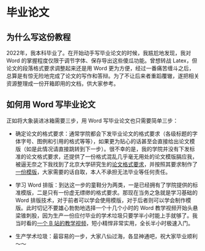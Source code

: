 # 毕业论文

## 为什么写这份教程

2022年，我本科毕业了。在开始动手写毕业论文的时候，我尴尬地发现，我对 Word 的掌握程度仅限于调节字体、保存导出这些傻瓜功能。曾想转战 Latex，但论文的段落格式要求调整起来还是用 Word 更为方便，经过一番痛苦缠斗之后，总算是有惊无险地完成了论文的写作和答辩。为了不让后来者重蹈覆辙，遂把相关资源整理成一份开箱即用的文档，供大家参考。

## 如何用 Word 写毕业论文

正如将大象装进冰箱需要三步，用 Word 写毕业论文也只需要简单三步：

- 确定论文的格式要求：通常学院都会下发毕业论文的格式要求（各级标题的字体字号、图例和引用的格式等等），如果更为贴心的话甚至会直接给出论文模版（如是此情况请直接跳转到下一步）。很不幸的是，我的学院并没有下发标准的论文格式要求，还提供了一份格式混乱几乎毫无用处的论文模版膈应我，被逼无奈之下我找到了北京大学研究生的[论文格式要求](https://github.com/PKUFlyingPig/Thesis-Template/blob/master/%E5%8C%97%E4%BA%AC%E5%A4%A7%E5%AD%A6%E7%A0%94%E7%A9%B6%E7%94%9F%E5%AD%A6%E4%BD%8D%E8%AE%BA%E6%96%87%E5%86%99%E4%BD%9C%E6%8C%87%E5%8D%97.pdf)，并按照其要求制作了[一份模版](https://github.com/PKUFlyingPig/Thesis-Template/blob/master/%E8%AE%BA%E6%96%87%E6%A8%A1%E7%89%88.docx)，大家需要的话自取，本人不承担无法毕业等任何责任。

- 学习 Word 排版：到达这一步的童鞋分为两类，一是已经拥有了学院提供的标准模版，二是只有一份虚无缥缈的格式要求。那现在当务之急就是学习基础的 Word 排版技术，对于前者可以学会使用模版，对于后者则可以学会制作模版。此时切记不要雄心勃勃地选择一个十几个小时的 Word 教学视频开始头悬梁锥刺股，因为生产一份应付毕业的学术垃圾只要学半小时能上手就够了。我当时看的[一个 B 站的教学视频](https://www.bilibili.com/video/BV1YQ4y1M73G?p=1&vd_source=a4d76d1247665a7e7bec15d15fd12349)，短小精悍非常实用，全长半小时极速入门。

- 生产学术垃圾：最容易的一步，大家八仙过海，各显神通吧，祝大家毕业顺利～～
